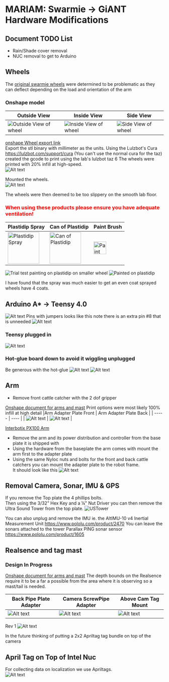 # MARIAM: Swarmie -> GiANT Hardware Modifications

## Document TODO List
- Rain/Shade cover removal
- NUC removal to get to Arduino

## Wheels
The [original swarmie wheels](http://www.robotshop.com/en/28-talon-tires-pair.html) were determined to be problematic as they can deflect depending on the load and orientation of the arm

### Onshape model
| Outside View | Inside View | Side View |
| ----- | ---- | ---- |
| ![Outside View  of wheel](wheel-outside.png "Outside View  of wheel") | ![Inside View  of wheel](wheel-inside.png "Inside View  of wheel") | ![Side View  of wheel](wheel-side.png "Side View  of wheel") |

[onshape Wheel export link](https://cad.onshape.com/documents/aa2da9a48629a0e970e740cf/w/182c53c30d571fb9a61701d0/e/186008342aef2fcef0ebdad8?renderMode=0&uiState=659b89c2f9a26c55e09e2aa0)  
Export the stl binary with millimeter as the units.
Using the Lulzbot's Cura https://lulzbot.com/support/cura (You can't use the normal cura for the taz) created the gcode to print using the lab's lulzbot taz 6 The wheels were printed with 20% infill at high-speed.  
![Alt text](wheel-printing.jpg)

Mounted the wheels.  
![Alt text](wheel-mounted.jpg) 

The wheels were then deemed to be too slippery on the smooth lab floor.

### <span style="color:red">When using these products please ensure you have adequate ventilation!</span>
| Plastidip Spray | Can of Plastidip | Paint Brush |
| ----- | ---- | ---- |
| <img src='plasti-dip-spray.png' width='100' alt="Plastidip Spray"> | <img src='plasti-dip.png' width='100' alt="Can of Plastidip"> | <img src='paint-brush.png' width='40' alt="Paint Brush"> |

![Trial test painting on plastidip on smaller wheel](wheel-painted-trial.jpg)
![Painted on plastidip](wheel-painted.jpg) 

I have found that the spray was much easier to get an even coat sprayed wheels have 4 coats. 

## Arduino A* -> Teensy 4.0
![Alt text](Fritzing.png)
Pins with jumpers looks like this note there is an extra pin #8 that is unneeded
![Alt text](teensy-pins-and-jumpers.jpg)

### Teensy plugged in 
![Alt text](power-teensy-boards.jpg)

### Hot-glue board down to avoid it wiggling unplugged
Be generous with the hot-glue
![Alt text](teensy-hotglue.2.jpg)
![Alt text](teensy-hotglue.jpg)

## Arm
- Remove front cattle catcher with the 2 dof gripper

[Onshape document for arms and mast](https://cad.onshape.com/documents/5bdef1b60ea48259ed563a84/w/59b52437c277f16a30fa819d/e/b434ff057a653b377a0a916b?renderMode=0&uiState=659ba3b5308be67668e967e0)
Print options were most likely 100% infill at high detail
|Arm Adapter Plate Front | Arm Adapter Plate Back |
| ----- | ---- |
| ![Alt text](arm-mount-plate-front.png) | ![Alt text](arm-mount-plate-back.png) |

[Interbotix PX100 Arm](https://www.trossenrobotics.com/docs/interbotix_xsarms/specifications/px100.html)  
- Remove the arm and its power distribution and controller from the base plate it is shipped with
- Using the hardware from the baseplate the arm comes with mount the arm first to the adapter plate
- Using the same Nyloc nuts and bolts for the front and back cattle catchers you can mount the adapter plate to the robot frame.  
It should look like this
![Alt text](arms-mounted.jpg)

## Removal Camera, Sonar, IMU & GPS
  If you remove the Top plate the 4 phillips bolts.  
  Then using the 3/32” Hex Key and a ¼" Nut Driver you can then remove the Ultra Sound Tower from the top plate. 
  ![USTower](https://github.com/BCLab-UNM/Swarmathon-Robot/raw/master/AssemblyManual/AssemblyImages/TPA-USTower.png
 "Ultra Sound Tower on the top plate")
  
  You can also unplug and remove the IMU ie. the AltIMU-10 v4 Inertial Measurement Unit	https://www.pololu.com/product/2470
  You can leave the sonars attached to the tower Parallax PING sonar sensor https://www.pololu.com/product/1605


## Realsence and tag mast
### Design In Progress
[Onshape document for arms and mast](https://cad.onshape.com/documents/5bdef1b60ea48259ed563a84/w/59b52437c277f16a30fa819d/e/b434ff057a653b377a0a916b?renderMode=0&uiState=659ba3b5308be67668e967e0)
The depth bounds on the Realsence require it to be a far a possible from the area where it is observing so a mast/tail is needed.

| Back Pipe Plate Adapter | Camera ScrewPipe Adapter | Above Cam Tag Mount |
| ----- | ---- | ---- | 
| ![Alt text](back-pipe-plate-adapter.png) | ![Alt text](camera-screw-pipe-adapter.png) | ![Alt text](above-cam-tag-mount.png) |

Rev 1
![Alt text](camera-mast-v1.jpg)

In the future thinking of putting a 2x2 Apriltag tag bundle on top of the camera 


## April Tag on Top of Intel Nuc 
For collecting data on localization we use Apriltags.  
![Alt text](at-on-nuc.png)